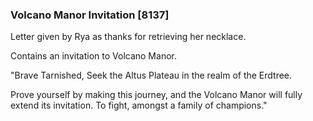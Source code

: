 ### Volcano Manor Invitation [8137]

Letter given by Rya as thanks for retrieving her necklace.

Contains an invitation to Volcano Manor.

"Brave Tarnished, Seek the Altus Plateau in the realm of the Erdtree.

Prove yourself by making this journey, and the Volcano Manor will fully extend its invitation. To fight, amongst a family of champions."